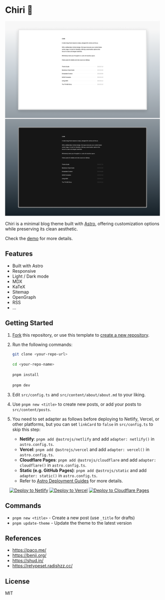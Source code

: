 # Chiri 🌸

![screenshot-light](public/screenshots/screenshot-light.png)
![screenshot-dark](public/screenshots/screenshot-dark.png)

Chiri is a minimal blog theme built with [Astro](https://astro.build), offering customization options while preserving its clean aesthetic.

Check the [demo](https://astro-chiri.netlify.app/) for more details.

## Features

- Built with Astro
- Responsive
- Light / Dark mode
- MDX
- KaTeX
- Sitemap
- OpenGraph
- RSS
- ...

## Getting Started

1. [Fork](https://github.com/the3ash/astro-chiri/fork) this repository, or use this template to [create a new repository](https://github.com/new?template_name=astro-chiri&template_owner=the3ash).

2. Run the following commands:

   ```bash
   git clone <your-repo-url>

   cd <your-repo-name>

   pnpm install

   pnpm dev
   ```

3. Edit `src/config.ts` and `src/content/about/about.md` to your liking.

4. Use `pnpm new <title>` to create new posts, or add your posts to `src/content/posts`.

5. You need to set adapter as follows before deploying to Netlify, Vercel, or other platforms, but you can set `linkCard` to `false` in `src/config.ts` to skip this step:
   - **Netlify**: `pnpm add @astrojs/netlify` and add `adapter: netlify()` in `astro.config.ts`.
   - **Vercel**: `pnpm add @astrojs/vercel` and add `adapter: vercel()` in `astro.config.ts`.
   - **Cloudflare Pages**: `pnpm add @astrojs/cloudflare` and add `adapter: cloudflare()` in `astro.config.ts`.
   - **Static (e.g. GitHub Pages)**: `pnpm add @astrojs/static` and add `adapter: static()` in `astro.config.ts`.
   - Refer to [Astro Deployment Guides](https://docs.astro.build/en/guides/deploy/) for more details.

&emsp;[![Deploy to Netlify](https://www.netlify.com/img/deploy/button.svg)](https://app.netlify.com/start) [![Deploy to Vercel](https://vercel.com/button)](https://vercel.com/new) [![Deploy to Cloudflare Pages](https://deploy.workers.cloudflare.com/button)](https://pages.cloudflare.com/start)

## Commands

- `pnpm new <title>` - Create a new post (use `_title` for drafts)
- `pnpm update-theme` - Update the theme to the latest version

## References

- https://paco.me/
- https://benji.org/
- https://shud.in/
- https://retypeset.radishzz.cc/

## License

MIT
